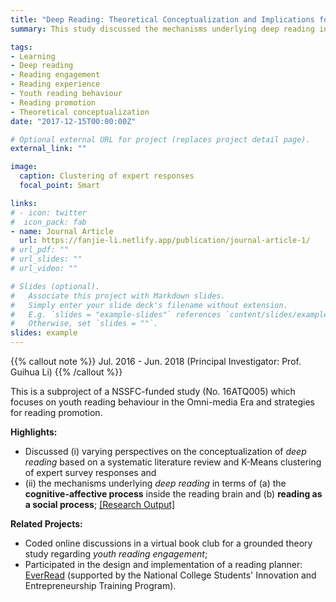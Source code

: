 ```yaml
---
title: "Deep Reading: Theoretical Conceptualization and Implications for Practices"
summary: This study discussed the mechanisms underlying deep reading in terms of (a) the cognitive-affective process inside the reading brain and (b) reading as a social process.

tags:
- Learning
- Deep reading
- Reading engagement
- Reading experience
- Youth reading behaviour
- Reading promotion
- Theoretical conceptualization
date: "2017-12-15T00:00:00Z"

# Optional external URL for project (replaces project detail page).
external_link: ""

image:
  caption: Clustering of expert responses
  focal_point: Smart

links:
# - icon: twitter
#  icon_pack: fab
- name: Journal Article
  url: https://fanjie-li.netlify.app/publication/journal-article-1/
# url_pdf: ""
# url_slides: ""
# url_video: ""

# Slides (optional).
#   Associate this project with Markdown slides.
#   Simply enter your slide deck's filename without extension.
#   E.g. `slides = "example-slides"` references `content/slides/example-slides.md`.
#   Otherwise, set `slides = ""`.
slides: example
---
```


{{% callout note %}}
Jul. 2016 - Jun. 2018 (Principal Investigator: Prof. Guihua Li)
{{% /callout %}}

This is a subproject of a NSSFC-funded study (No. 16ATQ005) which focuses on youth reading behaviour in the Omni-media Era and strategies for reading promotion.

**Highlights:**
- Discussed (i) varying perspectives on the conceptualization of *deep reading* based on a systematic literature review and K-Means clustering of expert survey responses and 
- (ii) the mechanisms underlying *deep reading* in terms of (a) the **cognitive-affective process** inside the reading brain and (b) **reading as a social process**; [[Research Output]](https://fanjie-li.netlify.app/publication/jnlc/)

**Related Projects:**
- Coded online discussions in a virtual book club for a grounded theory study regarding *youth reading engagement*;
- Participated in the design and implementation of a reading planner: [EverRead](https://youtu.be/_NC4wBKcnac) (supported by the National College Students' Innovation and Entrepreneurship Training Program).
